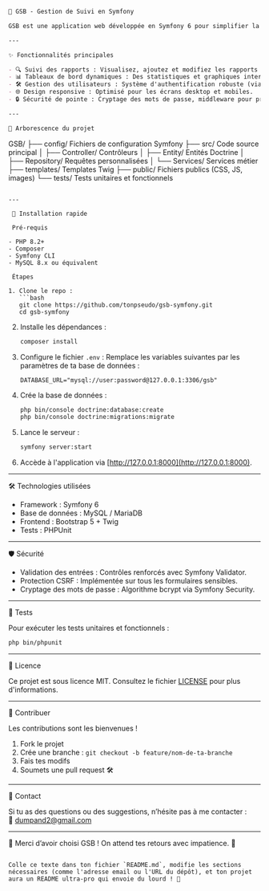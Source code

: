 ```markdown
🚀 GSB - Gestion de Suivi en Symfony

GSB est une application web développée en Symfony 6 pour simplifier la gestion et le suivi des activités. Que ce soit pour la gestion des collaborateurs, des rapports ou des données complexes, GSB propose une interface intuitive et performante.  

---

✨ Fonctionnalités principales

- 🔍 Suivi des rapports : Visualisez, ajoutez et modifiez les rapports en un clin d'œil.
- 📊 Tableaux de bord dynamiques : Des statistiques et graphiques interactifs pour piloter vos données.
- 🛠️ Gestion des utilisateurs : Système d'authentification robuste (via Symfony Security) avec rôles et permissions.
- 🌐 Design responsive : Optimisé pour les écrans desktop et mobiles.
- 🔒 Sécurité de pointe : Cryptage des mots de passe, middleware pour protéger les routes sensibles.

---

📂 Arborescence du projet

```
GSB/
├── config/            Fichiers de configuration Symfony
├── src/               Code source principal
│   ├── Controller/    Contrôleurs
│   ├── Entity/        Entités Doctrine
│   ├── Repository/    Requêtes personnalisées
│   └── Services/      Services métier
├── templates/         Templates Twig
├── public/            Fichiers publics (CSS, JS, images)
└── tests/             Tests unitaires et fonctionnels
```

---

 🚀 Installation rapide

 Pré-requis

- PHP 8.2+
- Composer
- Symfony CLI
- MySQL 8.x ou équivalent

 Étapes

1. Clone le repo :
   ```bash
   git clone https://github.com/tonpseudo/gsb-symfony.git
   cd gsb-symfony
   ```

2. Installe les dépendances :
   ```bash
   composer install
   ```

3. Configure le fichier `.env` :
   Remplace les variables suivantes par les paramètres de ta base de données :
   ```env
   DATABASE_URL="mysql://user:password@127.0.0.1:3306/gsb"
   ```

4. Crée la base de données :
   ```bash
   php bin/console doctrine:database:create
   php bin/console doctrine:migrations:migrate
   ```

5. Lance le serveur :
   ```bash
   symfony server:start
   ```

6. Accède à l'application via [http://127.0.0.1:8000](http://127.0.0.1:8000).

---

 🛠️ Technologies utilisées

- Framework : Symfony 6
- Base de données : MySQL / MariaDB
- Frontend : Bootstrap 5 + Twig
- Tests : PHPUnit

---

 🛡️ Sécurité

- Validation des entrées : Contrôles renforcés avec Symfony Validator.
- Protection CSRF : Implémentée sur tous les formulaires sensibles.
- Cryptage des mots de passe : Algorithme bcrypt via Symfony Security.

---

 🧪 Tests

Pour exécuter les tests unitaires et fonctionnels :
```bash
php bin/phpunit
```

---

 📄 Licence

Ce projet est sous licence MIT. Consultez le fichier [LICENSE](LICENSE) pour plus d'informations.

---

 🤝 Contribuer

Les contributions sont les bienvenues !

1. Fork le projet
2. Crée une branche : `git checkout -b feature/nom-de-ta-branche`
3. Fais tes modifs
4. Soumets une pull request 🛠️

---

 📧 Contact

Si tu as des questions ou des suggestions, n’hésite pas à me contacter :  
📩 [dumpand2@gmail.com](mailto:dumpand2@gmail.com)

---

🎉 Merci d’avoir choisi GSB ! On attend tes retours avec impatience. 🚀
```

Colle ce texte dans ton fichier `README.md`, modifie les sections nécessaires (comme l'adresse email ou l'URL du dépôt), et ton projet aura un README ultra-pro qui envoie du lourd ! 🎉
